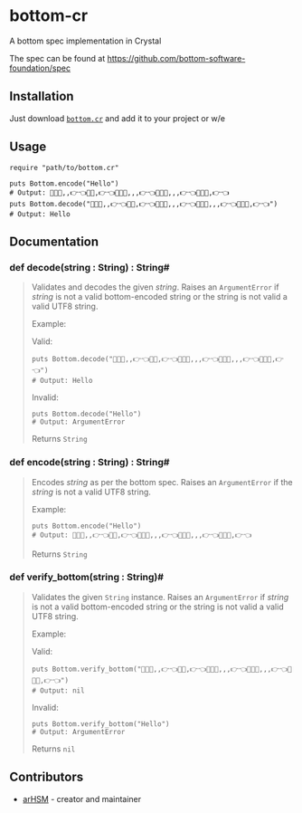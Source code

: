 # bottom-cr

A bottom spec implementation in Crystal

The spec can be found at https://github.com/bottom-software-foundation/spec

## Installation

Just download [`bottom.cr`](src/bottom.cr) and add it to your project or w/e

## Usage

```crystal
require "path/to/bottom.cr"

puts Bottom.encode("Hello")
# Output: 💖✨✨,,👉👈💖💖,👉👈💖💖🥺,,,👉👈💖💖🥺,,,👉👈💖💖✨,👉👈
puts Bottom.decode("💖✨✨,,👉👈💖💖,👉👈💖💖🥺,,,👉👈💖💖🥺,,,👉👈💖💖✨,👉👈")
# Output: Hello
```

## Documentation

### **def decode(string : String) : String#**
> Validates and decodes the given *string*.
> Raises an `ArgumentError` if *string* is not a valid bottom-encoded string or the
> string is not valid a valid UTF8 string.
>
> Example:
>
> Valid:
> ```
> puts Bottom.decode("💖✨✨,,👉👈💖💖,👉👈💖💖🥺,,,👉👈💖💖🥺,,,👉👈💖💖✨,👉👈")
> # Output: Hello
> ```
>
> Invalid:
> ```
> puts Bottom.decode("Hello")
> # Output: ArgumentError
> ```
>
> Returns `String`


### **def encode(string : String) : String#**
> Encodes *string* as per the bottom spec.
> Raises an `ArgumentError` if the *string* is not a valid UTF8 string.
> 
> Example:
> 
> ```
> puts Bottom.encode("Hello")
> # Output: 💖✨✨,,👉👈💖💖,👉👈💖💖🥺,,,👉👈💖💖🥺,,,👉👈💖💖✨,👉👈
> ```
> 
> Returns `String`

### **def verify_bottom(string : String)#**
> Validates the given `String` instance.
> Raises an `ArgumentError` if *string* is not a valid bottom-encoded string or the
> string is not valid a valid UTF8 string.
> 
> Example:
> 
> Valid:
> ```
> puts Bottom.verify_bottom("💖✨✨,,👉👈💖💖,👉👈💖💖🥺,,,👉👈💖💖🥺,,,👉👈💖💖✨,👉👈")
> # Output: nil
> ```
> 
> Invalid:
> ```
> puts Bottom.verify_bottom("Hello")
> # Output: ArgumentError
> ```
> 
> Returns `nil`


## Contributors

- [arHSM](https://github.com/your-github-user) - creator and maintainer
